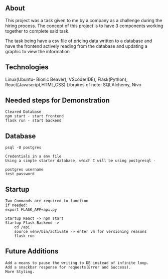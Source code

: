 ## About
This project was a task given to me by a company as a challenge during the hiring process.
The concept of this project is to have 3 components working together to complete said task.

The task being have a csv file of pricing data written to a database and have the frontend actively 
reading from the database and updating a graphic to view the information


## Technologies
Linux(Ubuntu- Bionic Beaver), VScode(IDE), Flask(Python), React(Javascript,HTML,CSS)
Libraires of note: SQLAlchemy, Nivo

## Needed steps for Demonstration
    Cleared Database
    npm start - start frontend 
    flask run - start backend

## Database
    psql -U postgres
    
    Credentials in a env file
    Using a simple starter database, which I will be using postgresql - 

    postgres username
    test password


## Startup

    Two Commands are required to function
    if needed: 
    export FLASK_APP=api.py

    Startup React -> npm start
    Startup Flask Backend -> 
        cd /api
        source venv/bin/activate -> enter vm for versioning reasons
        flask run
## Future Additions
    Add a means to pause the writing to DB instead of infinite loop.
    Add a snackbar response for requests(Error and Success).
    More Styling.
